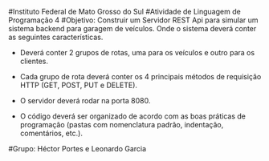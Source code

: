 #Instituto Federal de Mato Grosso do Sul
#Atividade de Linguagem de Programação 4
#Objetivo: Construir um Servidor REST Api para simular um sistema backend para garagem de veículos. Onde o sistema deverá conter as seguintes características.

- Deverá conter 2 grupos de rotas, uma para os veículos e outro para os clientes.

- Cada grupo de rota deverá conter os 4 principais métodos de requisição HTTP (GET, POST, PUT e DELETE).

- O servidor deverá rodar na porta 8080.

- O código deverá ser organizado de acordo com as boas práticas de programação (pastas com nomenclatura padrão, indentação, comentários, etc.).

#Grupo: Héctor Portes e Leonardo Garcia